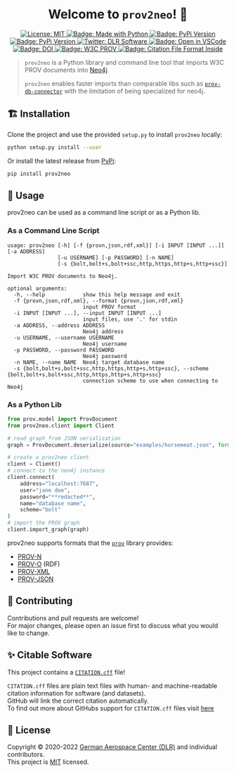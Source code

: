 <h1 align="center">Welcome to <code>prov2neo</code>! 👋</h1>
<p align="center">
  <a href="https://github.com/dlr-sc/prov2neo/blob/master/LICENSE">
    <img alt="License: MIT" src="https://img.shields.io/badge/license-MIT-yellow.svg" target="_blank" />
  </a>
  <a href="https://img.shields.io/badge/Made%20with-Python-1f425f.svg">
    <img src="https://img.shields.io/badge/Made%20with-Python-1f425f.svg" alt="Badge: Made with Python"/>
  </a>
  <a href="https://pypi.org/project/prov2neo/">
    <img src="https://img.shields.io/pypi/v/prov2neo" alt="Badge: PyPi Version">
  </a>
  <a href="https://pypistats.org/packages/prov2neo">
    <img src="https://img.shields.io/pypi/dm/prov2neo" alt="Badge: PyPi Version">
  </a>
  <a href="https://twitter.com/dlr_software">
    <img alt="Twitter: DLR Software" src="https://img.shields.io/twitter/follow/dlr_software.svg?style=social" target="_blank" />
  </a>
  <a href="https://open.vscode.dev/DLR-SC/prov2neo">
    <img alt="Badge: Open in VSCode" src="https://img.shields.io/static/v1?logo=visualstudiocode&label=&message=open%20in%20visual%20studio%20code&labelColor=2c2c32&color=007acc&logoColor=007acc" target="_blank" />
  </a>
  <a href="https://zenodo.org/badge/latestdoi/379262717">
    <img alt="Badge: DOI" src="https://zenodo.org/badge/379262717.svg" target="_blank" />
  </a>
  <a href="https://www.w3.org/TR/prov-overview/">
    <img alt="Badge: W3C PROV" src="https://img.shields.io/static/v1?logo=w3c&label=&message=PROV&labelColor=2c2c32&color=007acc&logoColor=007acc?logoWidth=200" target="_blank" />
  </a>
  <a href="https://citation-file-format.github.io/">
    <img alt="Badge: Citation File Format Inside" src="https://img.shields.io/badge/-citable%20software-green" target="_blank" />
  </a>
</p>


> `prov2neo` is a Python library and command line tool that imports W3C PROV documents into [Neo4j](https://neo4j.com/).  
> 
> `prov2neo` enables faster imports than comparable libs such as [`prov-db-connector`](https://github.com/DLR-SC/prov-db-connector) with the limitation of being specialized for neo4j.

## 🏗️ Installation

Clone the project and use the provided `setup.py` to install `prov2neo` locally:

```bash
python setup.py install --user
```

Or install the latest release from [PyPi](https://pypi.org/project/prov2neo/):

```bash
pip install prov2neo
```

## 🚀 Usage

prov2neo can be used as a command line script or as a Python lib.

### As a Command Line Script

```
usage: prov2neo [-h] [-f {provn,json,rdf,xml}] [-i INPUT [INPUT ...]] [-a ADDRESS]
                [-u USERNAME] [-p PASSWORD] [-n NAME]
                [-s {bolt,bolt+s,bolt+ssc,http,https,http+s,http+ssc}]

Import W3C PROV documents to Neo4j.

optional arguments:
  -h, --help            show this help message and exit
  -f {provn,json,rdf,xml}, --format {provn,json,rdf,xml}
                        input PROV format
  -i INPUT [INPUT ...], --input INPUT [INPUT ...]
                        input files, use '.' for stdin
  -a ADDRESS, --address ADDRESS
                        Neo4j address
  -u USERNAME, --username USERNAME
                        Neo4j username
  -p PASSWORD, --password PASSWORD
                        Neo4j password
  -n NAME, --name NAME  Neo4j target database name
  -s {bolt,bolt+s,bolt+ssc,http,https,http+s,http+ssc}, --scheme {bolt,bolt+s,bolt+ssc,http,https,http+s,http+ssc}
                        connection scheme to use when connecting to Neo4j
```

### As a Python Lib

```python
from prov.model import ProvDocument
from prov2neo.client import Client

# read graph from JSON serialization
graph = ProvDocument.deserialize(source="examples/horsemeat.json", format="json")

# create a prov2neo client
client = Client()
# connect to the neo4j instance
client.connect(
    address="localhost:7687",
    user="jane doe",
    password="**redacted**",
    name="database name",
    scheme="bolt"
)
# import the PROV graph
client.import_graph(graph)
```

prov2neo supports formats that the [`prov`](https://github.com/trungdong/prov) library provides:

* [PROV-N](http://www.w3.org/TR/prov-n/)
* [PROV-O](http://www.w3.org/TR/prov-o/) (RDF)
* [PROV-XML](http://www.w3.org/TR/prov-xml/)
* [PROV-JSON](http://www.w3.org/Submission/prov-json/)

## 🤝 Contributing

Contributions and pull requests are welcome!  
For major changes, please open an issue first to discuss what you would like to change.

## ✨ Citable Software 
This project contains a [`CITATION.cff`](https://citation-file-format.github.io/) file!  

`CITATION.cff` files are plain text files with human- and machine-readable citation information for software (and datasets).  
GitHub will link the correct citation automatically.  
To find out more about GitHubs support for `CITATION.cff` files visit [here](https://docs.github.com/en/repositories/managing-your-repositorys-settings-and-features/customizing-your-repository/about-citation-files)  

## 📝 License
Copyright © 2020-2022 [German Aerospace Center (DLR)](https://www.dlr.de/EN/Home/home_node.html) and individual contributors.  
This project is [MIT](https://github.com/dlr-sc/prov2neo/blob/master/LICENSE) licensed.
